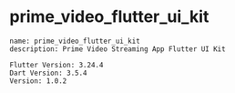 # prime_video_flutter_ui_kit

    name: prime_video_flutter_ui_kit
    description: Prime Video Streaming App Flutter UI Kit

    Flutter Version: 3.24.4
    Dart Version: 3.5.4
    Version: 1.0.2
